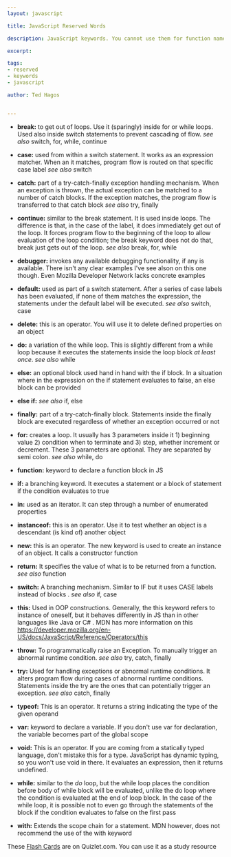 ```yaml
---
layout: javascript

title: JavaScript Reserved Words

description: JavaScript keywords. You cannot use them for function names, variable names

excerpt: 

tags:
- reserved
- keywords
- javascript

author: Ted Hagos


---
```



-   **break:** to get out of loops. Use it (sparingly) inside for or while loops. Used also inside switch statements to prevent cascading of flow. *see also* switch, for, while, continue

-   **case:** used from within a switch statement. It works as an expression matcher. When an it matches, program flow is routed on that specific case label *see also* switch

-   **catch:** part of a try-catch-finally exception handling mechanism. When an exception is thrown, the actual exception can be matched to a number of catch blocks. If the exception matches, the program flow is transferred to that catch block *see also* try, finally

-   **continue:** similar to the break statement. It is used inside loops. The difference is that, in the case of the label, it does immediately get out of the loop. It forces program flow to the beginning of the loop to allow evaluation of the loop condition; the break keyword does not do that, break just gets out of the loop. *see also* break, for, while

-   **debugger:** invokes any available debugging functionality, if any is available. There isn't any clear examples I've see alson on this one though. Even Mozilla Developer Network lacks concrete examples

-   **default:** used as part of a switch statement. After a series of case labels has been evaluated, if none of them matches the expression, the statements under the default label will be executed. *see also* switch, case

-   **delete:** this is an operator. You will use it to delete defined properties on an object

-   **do:** a variation of the while loop. This is slightly different from a while loop because it executes the statements inside the loop block *at least once*. *see also* while

-   **else:** an optional block used hand in hand with the if block. In a situation where in the expression on the if statement evaluates to false, an else block can be provided

-   **else if:** *see also* if, else

-   **finally:** part of a try-catch-finally block. Statements inside the finally block are executed regardless of whether an exception occurred or not

-   **for:** creates a loop. It usually has 3 parameters inside it 1) beginning value 2) condition when to terminate and 3) step, whether increment or decrement. These 3 parameters are optional. They are separated by semi colon. *see also* while, do

-   **function:** keyword to declare a function block in JS

-   **if:** a branching keyword. It executes a statement or a block of statement if the condition evaluates to true

-   **in:** used as an iterator. It can step through a number of enumerated properties

-   **instanceof:** this is an operator. Use it to test whether an object is a descendant (is kind of) another object

-   **new:** this is an operator. The new keyword is used to create an instance of an object. It calls a constructor function

-   **return:** It specifies the value of what is to be returned from a function. *see also* function

-   **switch:** A branching mechanism. Similar to IF but it uses CASE labels instead of blocks . *see also* if, case

-   **this:** Used in OOP constructions. Generally, the this keyword refers to instance of oneself, but it behaves differently in JS than in other languages like Java or C# . MDN has more information on this <https://developer.mozilla.org/en-US/docs/JavaScript/Reference/Operators/this>

-   **throw:** To programmatically raise an Exception. To manually trigger an abnormal runtime condition. *see also* try, catch, finally

-   **try:** Used for handling exceptions or abnormal runtime conditions. It alters program flow during cases of abnormal runtime conditions. Statements inside the try are the ones that can potentially trigger an exception. *see also* catch, finally

-   **typeof:** This is an operator. It returns a string indicating the type of the given operand

-   **var:** keyword to declare a variable. If you don't use var for declaration, the variable becomes part of the global scope

-   **void:** This is an operator. If you are coming from a statically typed language, don't mistake this for a type. JavaScript has dynamic typing, so you won't use void in there. It evaluates an expression, then it returns undefined.

-   **while:** similar to the *do* loop, but the while loop places the condition before body of while block will be evaluated, unlike the do loop where the condition is evaluated at the end of loop block. In the case of the while loop, it is possible not to even go through the statements of the block if the condition evaluates to false on the first pass

-   **with:** Extends the scope chain for a statement. MDN however, does not recommend the use of the with keyword



These [Flash Cards](http://quizlet.com/_hqgq6) are on Quizlet.com. You can use it as a study resource

